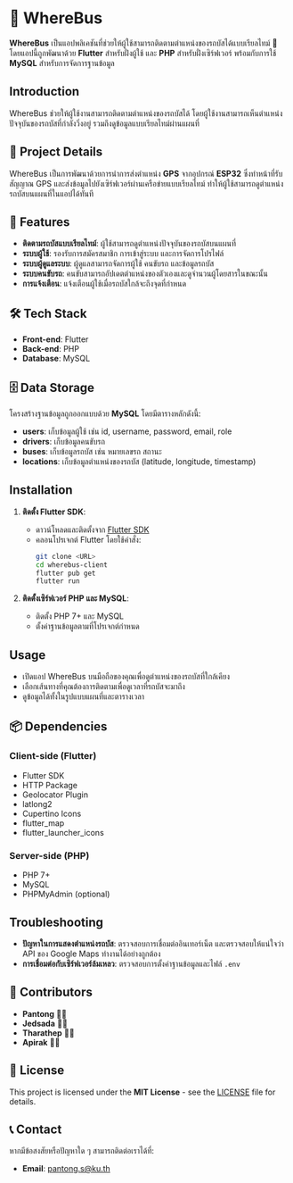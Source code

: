 # 🚌 WhereBus

**WhereBus** เป็นแอปพลิเคชันที่ช่วยให้ผู้ใช้สามารถติดตามตำแหน่งของรถบัสได้แบบเรียลไทม์ 📍 โดยแอปนี้ถูกพัฒนาด้วย **Flutter** สำหรับฝั่งผู้ใช้ และ **PHP** สำหรับฝั่งเซิร์ฟเวอร์ พร้อมกับการใช้ **MySQL** สำหรับการจัดการฐานข้อมูล

## Introduction
WhereBus ช่วยให้ผู้ใช้งานสามารถติดตามตำแหน่งของรถบัสได้ โดยผู้ใช้งานสามารถเห็นตำแหน่งปัจจุบันของรถบัสที่กำลังวิ่งอยู่ รวมถึงดูข้อมูลแบบเรียลไทม์ผ่านแผนที่

## 📖 Project Details
WhereBus เป็นการพัฒนาด้วยการนำการส่งตำแหน่ง **GPS** จากอุปกรณ์ **ESP32** ซึ่งทำหน้าที่รับสัญญาณ GPS และส่งข้อมูลไปยังเซิร์ฟเวอร์ผ่านเครือข่ายแบบเรียลไทม์ ทำให้ผู้ใช้สามารถดูตำแหน่งรถบัสบนแผนที่ในแอปได้ทันที

## 🌟 Features
- **ติดตามรถบัสแบบเรียลไทม์**: ผู้ใช้สามารถดูตำแหน่งปัจจุบันของรถบัสบนแผนที่
- **ระบบผู้ใช้**: รองรับการสมัครสมาชิก การเข้าสู่ระบบ และการจัดการโปรไฟล์
- **ระบบผู้ดูแลระบบ**: ผู้ดูแลสามารถจัดการผู้ใช้ คนขับรถ และข้อมูลรถบัส
- **ระบบคนขับรถ**: คนขับสามารถอัปเดตตำแหน่งของตัวเองและดูจำนวนผู้โดยสารในขณะนั้น
- **การแจ้งเตือน**: แจ้งเตือนผู้ใช้เมื่อรถบัสใกล้จะถึงจุดที่กำหนด

## 🛠️ Tech Stack
- **Front-end**: Flutter
- **Back-end**: PHP
- **Database**: MySQL

## 🗄️ Data Storage
โครงสร้างฐานข้อมูลถูกออกแบบด้วย **MySQL** โดยมีตารางหลักดังนี้:
- **users**: เก็บข้อมูลผู้ใช้ เช่น id, username, password, email, role
- **drivers**: เก็บข้อมูลคนขับรถ
- **buses**: เก็บข้อมูลรถบัส เช่น หมายเลขรถ สถานะ
- **locations**: เก็บข้อมูลตำแหน่งของรถบัส (latitude, longitude, timestamp)

## Installation
1. **ติดตั้ง Flutter SDK**:
   - ดาวน์โหลดและติดตั้งจาก [Flutter SDK](https://flutter.dev/docs/get-started/install)
   - คลอนโปรเจกต์ Flutter โดยใช้คำสั่ง:
     ```bash
     git clone <URL>
     cd wherebus-client
     flutter pub get
     flutter run
     ```

2. **ติดตั้งเซิร์ฟเวอร์ PHP และ MySQL**:
   - ติดตั้ง PHP 7+ และ MySQL
   - ตั้งค่าฐานข้อมูลตามที่โปรเจกต์กำหนด

## Usage
- เปิดแอป WhereBus บนมือถือของคุณเพื่อดูตำแหน่งของรถบัสที่ใกล้เคียง
- เลือกเส้นทางที่คุณต้องการติดตามเพื่อดูเวลาที่รถบัสจะมาถึง
- ดูข้อมูลได้ทั้งในรูปแบบแผนที่และตารางเวลา

## 📦 Dependencies
### Client-side (Flutter)
- Flutter SDK
- HTTP Package
- Geolocator Plugin
- latlong2
- Cupertino Icons
- flutter_map
- flutter_launcher_icons

### Server-side (PHP)
- PHP 7+
- MySQL
- PHPMyAdmin (optional)

## Troubleshooting
- **ปัญหาในการแสดงตำแหน่งรถบัส**: ตรวจสอบการเชื่อมต่ออินเทอร์เน็ต และตรวจสอบให้แน่ใจว่า API ของ Google Maps ทำงานได้อย่างถูกต้อง
- **การเชื่อมต่อกับเซิร์ฟเวอร์ล้มเหลว**: ตรวจสอบการตั้งค่าฐานข้อมูลและไฟล์ `.env`

## 🤝 Contributors
- **Pantong** 🧑‍💻
- **Jedsada** 👨‍💻
- **Tharathep** 👨‍💻
- **Apirak** 🧑‍💻

## 📄 License
This project is licensed under the **MIT License** - see the [LICENSE](LICENSE) file for details.

## 📞 Contact
หากมีข้อสงสัยหรือปัญหาใด ๆ สามารถติดต่อเราได้ที่:
- **Email**: pantong.s@ku.th
